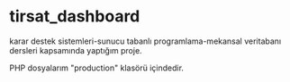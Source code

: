 # tirsat_dashboard
karar destek sistemleri-sunucu tabanlı programlama-mekansal veritabanı dersleri kapsamında yaptığım proje.


PHP dosyalarım "production" klasörü içindedir.
